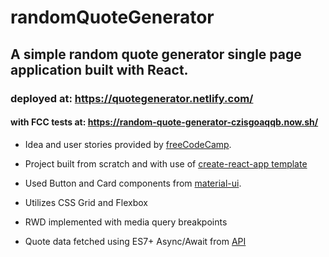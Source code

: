 # randomQuoteGenerator

## A simple random quote generator single page application built with React.

### deployed at: https://quotegenerator.netlify.com/
#### with FCC tests at: https://random-quote-generator-czisgoaqqb.now.sh/

* Idea and user stories provided by [freeCodeCamp](https://www.freecodecamp.org/).

* Project built from scratch and with use of [create-react-app template](https://github.com/facebook/create-react-app)

* Used Button and Card components from [material-ui](https://material-ui.com/).

* Utilizes CSS Grid and Flexbox 

* RWD implemented with media query breakpoints

* Quote data fetched using ES7+ Async/Await from [API](https://talaikis.com/random_quotes_api/)
